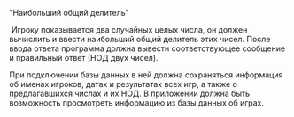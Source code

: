 "Наибольший общий делитель"

 Игроку показывается два случайных целых числа, он должен вычислить и ввести наибольший общий делитель этих чисел. После ввода ответа программа должна вывести соответствующее сообщение и правильный ответ (НОД двух чисел).

При подключении базы данных в ней должна сохраняться информация об именах игроков, датах и результатах всех игр, а также о предлагавшихся числах и их НОД. В приложении должна быть возможность просмотреть информацию из базы данных об играх.

